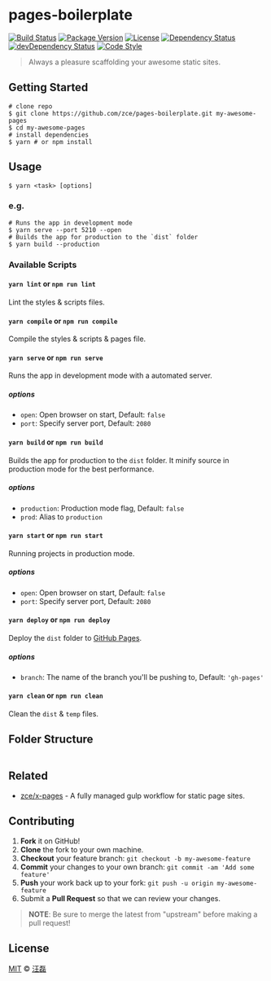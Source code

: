 # pages-boilerplate

[![Build Status][travis-image]][travis-url]
[![Package Version][version-image]][version-url]
[![License][license-image]][license-url]
[![Dependency Status][dependency-image]][dependency-url]
[![devDependency Status][devdependency-image]][devdependency-url]
[![Code Style][style-image]][style-url]

> Always a pleasure scaffolding your awesome static sites.

## Getting Started

```shell
# clone repo
$ git clone https://github.com/zce/pages-boilerplate.git my-awesome-pages
$ cd my-awesome-pages
# install dependencies
$ yarn # or npm install
```

## Usage

```shell
$ yarn <task> [options]
```

### e.g.

```shell
# Runs the app in development mode
$ yarn serve --port 5210 --open
# Builds the app for production to the `dist` folder
$ yarn build --production
```

### Available Scripts

#### `yarn lint` or `npm run lint`

Lint the styles & scripts files.

#### `yarn compile` or `npm run compile`

Compile the styles & scripts & pages file.

#### `yarn serve` or `npm run serve`

Runs the app in development mode with a automated server.

##### options

- `open`: Open browser on start, Default: `false`
- `port`: Specify server port, Default: `2080`

#### `yarn build` or `npm run build`

Builds the app for production to the `dist` folder. It minify source in production mode for the best performance.

##### options

- `production`: Production mode flag, Default: `false`
- `prod`: Alias to `production`

#### `yarn start` or `npm run start`

Running projects in production mode.

##### options

- `open`: Open browser on start, Default: `false`
- `port`: Specify server port, Default: `2080`

#### `yarn deploy` or `npm run deploy`

Deploy the `dist` folder to [GitHub Pages](https://pages.github.com).

##### options

- `branch`: The name of the branch you'll be pushing to, Default: `'gh-pages'`

#### `yarn clean` or `npm run clean`

Clean the `dist` & `temp` files.

## Folder Structure

```
```

## Related

- [zce/x-pages](https://github.com/zce/x-pages) - A fully managed gulp workflow for static page sites.

## Contributing

1. **Fork** it on GitHub!
2. **Clone** the fork to your own machine.
3. **Checkout** your feature branch: `git checkout -b my-awesome-feature`
4. **Commit** your changes to your own branch: `git commit -am 'Add some feature'`
5. **Push** your work back up to your fork: `git push -u origin my-awesome-feature`
6. Submit a **Pull Request** so that we can review your changes.

> **NOTE**: Be sure to merge the latest from "upstream" before making a pull request!

## License

[MIT](LICENSE) &copy; [汪磊](https://zce.me)



[travis-image]: https://img.shields.io/travis/zce/pages-boilerplate/master.svg
[travis-url]: https://travis-ci.org/zce/pages-boilerplate
[version-image]: https://img.shields.io/github/package-json/v/zce/pages-boilerplate/master.svg
[version-url]: https://github.com/zce/pages-boilerplate
[license-image]: https://img.shields.io/github/license/zce/pages-boilerplate.svg
[license-url]: https://github.com/zce/pages-boilerplate/blob/master/LICENSE
[dependency-image]: https://img.shields.io/david/zce/pages-boilerplate.svg
[dependency-url]: https://david-dm.org/zce/pages-boilerplate
[devdependency-image]: https://img.shields.io/david/dev/zce/pages-boilerplate.svg
[devdependency-url]: https://david-dm.org/zce/pages-boilerplate?type=dev
[style-image]: https://img.shields.io/badge/code_style-standard-brightgreen.svg
[style-url]: http://standardjs.com
